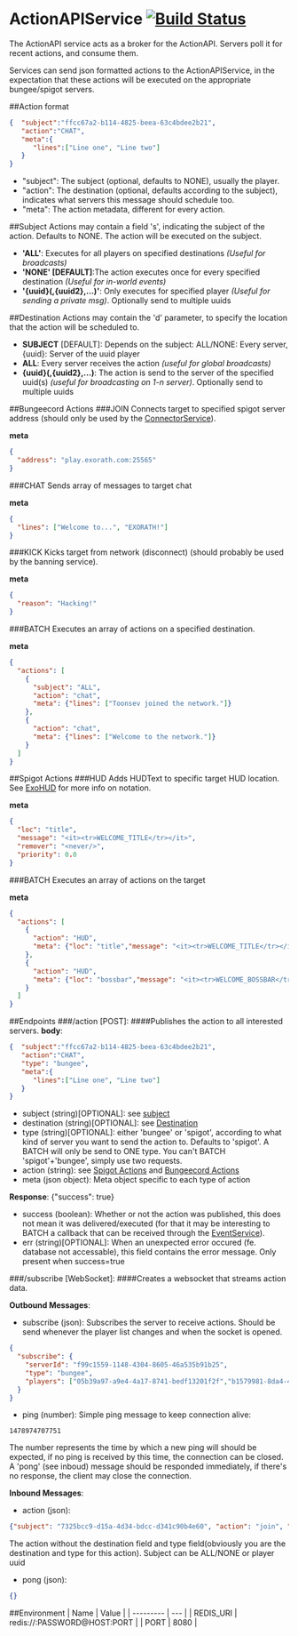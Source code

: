# ActionAPIService [![Build Status](https://travis-ci.org/Exorath/ActionAPIService.svg?branch=master)](https://travis-ci.org/Exorath/ActionAPIService)
The ActionAPI service acts as a broker for the ActionAPI. Servers poll it for recent actions, and consume them.

Services can send json formatted actions to the ActionAPIService, in the expectation that these actions will be executed on the appropriate bungee/spigot servers.


##Action format
```json
{  "subject":"ffcc67a2-b114-4825-beea-63c4bdee2b21",
   "action":"CHAT",
   "meta":{
      "lines":["Line one", "Line two"]
   }
}
```
- "subject": The subject (optional, defaults to NONE), usually the player.
- "action": The destination (optional, defaults according to the subject), indicates what servers this message should schedule too.
- "meta": The action metadata, different for every action.

##Subject
Actions may contain a field 's', indicating the subject of the action. Defaults to NONE. The action will be executed on the subject.
- **'ALL'**: Executes for all players on specified destinations *(Useful for broadcasts)*
- **'NONE' [DEFAULT]**:The action executes once for every specified destination *(Useful for in-world events)*
- **'{uuid}(,{uuid2},...)'**: Only executes for specified player *(Useful for sending a private msg)*. Optionally send to multiple uuids

##Destination
Actions may contain the 'd' parameter, to specify the location that the action will be scheduled to.
- **SUBJECT** [DEFAULT]: Depends on the subject: ALL/NONE: Every server, {uuid}: Server of the uuid player
- **ALL**: Every server receives the action *(useful for global broadcasts)*
- **{uuid}(,{uuid2},...)**: The action is send to the server of the specified uuid(s) *(useful for broadcasting on 1-n server)*. Optionally send to multiple uuids

##Bungeecord Actions
###JOIN
Connects target to specified spigot server address (should only be used by the [ConnectorService](https://github.com/Exorath/ConnectorService)).

**meta**
```json
{  
  "address": "play.exorath.com:25565"
}
```
###CHAT
Sends array of messages to target chat

**meta**
```json
{  
  "lines": ["Welcome to...", "EXORATH!"]
}
```
###KICK
Kicks target from network (disconnect) (should probably be used by the banning service).

**meta**
```json
{  
  "reason": "Hacking!"
}
```

###BATCH
Executes an array of actions on a specified destination. 

**meta**
```json
{  
  "actions": [
    {
      "subject": "ALL",
      "action": "chat",
      "meta": {"lines": ["Toonsev joined the network."]}
    },
    {
      "action": "chat",
      "meta": {"lines": ["Welcome to the network."]}
    }
  ]
}
```

##Spigot Actions
###HUD
Adds HUDText to specific target HUD location. See [ExoHUD](https://github.com/Exorath/ExoHUD) for more info on notation.

**meta**
```json
{  
  "loc": "title",
  "message": "<it><tr>WELCOME_TITLE</tr></it>",
  "remover": "<never/>",
  "priority": 0.0
}
```
###BATCH
Executes an array of actions on the target

**meta**
```json
{  
  "actions": [
    {
      "action": "HUD",
      "meta": {"loc": "title","message": "<it><tr>WELCOME_TITLE</tr></it>","remover": "<never/>","priority": 0.0}
    },
    {
      "action": "HUD",
      "meta": {"loc": "bossbar","message": "<it><tr>WELCOME_BOSSBAR</tr></it>","remover": "<never/>","priority": 0.0}
    }
  ]
}
```

##Endpoints
###/action [POST]:
####Publishes the action to all interested servers.
**body**:
```json
{  "subject":"ffcc67a2-b114-4825-beea-63c4bdee2b21",
   "action":"CHAT",
   "type": "bungee",
   "meta":{
      "lines":["Line one", "Line two"]
   }
}
```
- subject (string)[OPTIONAL]: see [subject](#subject)
- destination (string)[OPTIONAL]: see [Destination](#destination)
- type (string)[OPTIONAL]: either 'bungee' or 'spigot', according to what kind of server you want to send the action to. Defaults to 'spigot'. A BATCH will only be send to ONE type. You can't BATCH 'spigot'+'bungee', simply use two requests.
- action (string): see [Spigot Actions](#spigot-actions) and [Bungeecord Actions](#bungeecord-actions)
- meta (json object): Meta object specific to each type of action


**Response**: {"success": true}
- success (boolean): Whether or not the action was published, this does not mean it was delivered/executed (for that it may be interesting to BATCH a callback that can be received through the [EventService](https://github.com/Exorath/EventsService)).
- err (string)[OPTIONAL]: When an unexpected error occured (fe. database not accessable), this field contains the error message. Only present when success=true

###/subscribe [WebSocket]:
####Creates a websocket that streams action data.

**Outbound Messages**:
- subscribe (json): Subscribes the server to receive actions. Should be send whenever the player list changes and when the socket is opened.
```json
{
  "subscribe": {
    "serverId": "f99c1559-1148-4304-8605-46a535b91b25",
    "type": "bungee",
    "players": ["05b39a97-a9e4-4a17-8741-bedf13201f2f","b1579981-8da4-488e-a37c-eb0ed43bedd2"]
  }
}
```
- ping (number): Simple ping message to keep connection alive:
```
1478974707751
```
The number represents the time by which a new ping will should be expected, if no ping is received by this time, the connection can be closed.
A 'pong' (see inboud) message should be responded immediately, if there's no response, the client may close the connection.


**Inbound Messages**:
- action (json): 
```json
{"subject": "7325bcc9-d15a-4d34-bdcc-d341c90b4e60", "action": "join", "meta": {"address": "play.exorath.com:25565"}}
```
The action without the destination field and type field(obviously you are the destination and type for this action). Subject can be ALL/NONE or player uuid

- pong (json):
```json
{}
```

##Environment
| Name | Value |
| --------- | --- |
| REDIS_URI | redis://:PASSWORD@HOST:PORT |
| PORT	| 8080 |
